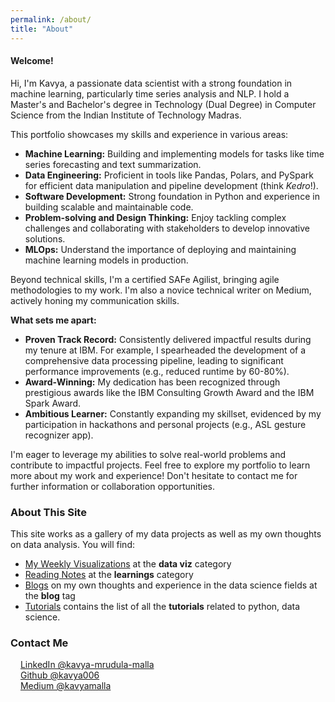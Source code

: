 ```yaml
---
permalink: /about/
title: "About"
---
```


#### Welcome!

Hi, I'm Kavya, a passionate data scientist with a strong foundation in machine learning, particularly time series analysis and NLP. I hold a Master's and Bachelor's degree in Technology (Dual Degree) in Computer Science from the Indian Institute of Technology Madras.

This portfolio showcases my skills and experience in various areas:

* **Machine Learning:** Building and implementing models for tasks like time series forecasting and text summarization.
* **Data Engineering:** Proficient in tools like Pandas, Polars, and PySpark for efficient data manipulation and pipeline development (think *Kedro*!).
* **Software Development:** Strong foundation in Python and experience in building scalable and maintainable code.
* **Problem-solving and Design Thinking:** Enjoy tackling complex challenges and collaborating with stakeholders to develop innovative solutions.
* **MLOps:** Understand the importance of deploying and maintaining machine learning models in production.

Beyond technical skills, I'm a certified SAFe Agilist, bringing agile methodologies to my work. I'm also a novice technical writer on Medium, actively honing my communication skills.

**What sets me apart:**

* **Proven Track Record:** Consistently delivered impactful results during my tenure at IBM. For example, I spearheaded the development of a comprehensive data processing pipeline, leading to significant performance improvements (e.g., reduced runtime by 60-80%).
* **Award-Winning:** My dedication has been recognized through prestigious awards like the IBM Consulting Growth Award and the IBM Spark Award.
* **Ambitious Learner:** Constantly expanding my skillset, evidenced by my participation in hackathons and personal projects (e.g., ASL gesture recognizer app).

I'm eager to leverage my abilities to solve real-world problems and contribute to impactful projects. Feel free to explore my portfolio to learn more about my work and experience! Don't hesitate to contact me for further information or collaboration opportunities.


### About This Site

This site works as a gallery of my data projects as well as my own thoughts on data analysis. You will find:  
* [My Weekly Visualizations](https://kavya006.github.io/categories/#data-viz) at the **data viz** category  
* [Reading Notes](https://kavya006.github.io/categories/#learnings) at the **learnings** category  
* [Blogs](https://kavya006.github.io/categories/#blogs) on my own thoughts and experience in the data science fields at the **blog** tag  
* [Tutorials](https://kavya006.github.io/categories/#tutorials) contains the list of all the **tutorials** related to python, data science. 
### Contact Me    

<img src="https://raw.githubusercontent.com/FortAwesome/Font-Awesome/6.x/svgs/brands/linkedin.svg" width="12" height="12"> [LinkedIn @kavya-mrudula-malla](https://www.linkedin.com/in/kavya-mrudula-malla/)  
<img src="https://raw.githubusercontent.com/FortAwesome/Font-Awesome/6.x/svgs/brands/github.svg" width="12" height="12"> [Github @kavya006](https://github.com/kavya006)  
<img src="https://raw.githubusercontent.com/FortAwesome/Font-Awesome/6.x/svgs/brands/medium.svg" width="12" height="12"> [Medium @kavyamalla](https://medium.com/@kavyamalla)  

